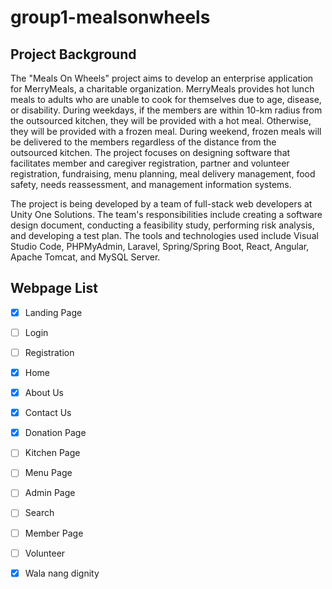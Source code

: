 # group1-mealsonwheels

## Project Background
The "Meals On Wheels" project aims to develop an enterprise application for MerryMeals, a charitable organization. MerryMeals provides hot lunch meals to adults who are unable to cook for themselves due to age, disease, or disability. During weekdays, if the members are within 10-km radius from the outsourced kitchen, they will be provided with a hot meal. Otherwise, they will be provided with a frozen meal. During weekend, frozen meals will be delivered to the members regardless of the distance from the outsourced kitchen. The project focuses on designing software that facilitates member and caregiver registration, partner and volunteer registration, fundraising, menu planning, meal delivery management, food safety, needs reassessment, and management information systems.

The project is being developed by a team of full-stack web developers at Unity One Solutions. The team's responsibilities include creating a software design document, conducting a feasibility study, performing risk analysis, and developing a test plan. The tools and technologies used include Visual Studio Code, PHPMyAdmin, Laravel, Spring/Spring Boot, React, Angular, Apache Tomcat, and MySQL Server.

## Webpage List
- [x] Landing Page
- [ ] Login
- [ ] Registration
- [x] Home
- [x] About Us
- [x] Contact Us
- [x] Donation Page
- [ ] Kitchen Page
- [ ] Menu Page
- [ ] Admin Page
- [ ] Search
- [ ] Member Page
- [ ] Volunteer
- [x] Wala nang dignity

